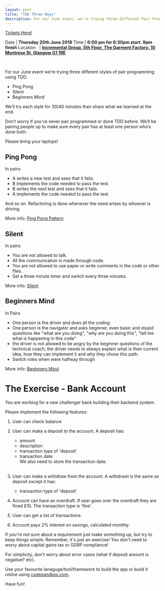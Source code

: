 ```yaml
---
layout: post
title: "TDD Three Ways"
description: For our June event, we’re trying three different Pair Programming and TDD styles. 6pm, Thursday 20th June 2019, at Incremental Group.
---
```

[Tickets Here!](https://www.eventbrite.com/o/codecraft-17411376408)

Date  | **Thursday 20th June 2019**
Time | **6:00 pm for 6:30pm start. 9pm finish**
Location &nbsp; | **<a href="https://goo.gl/maps/2We2Q7uUeAGWCxQW6" target="_blank">Incremental Group, 5th Floor, The Garment Factory, 10 Montrose St, Glasgow G1 1RE</a>**

<br/>

For our June event we’re trying three different styles of pair programming using TDD.
 * Ping Pong 
 * Silent 
 * Beginners Mind

We’ll try each style for 30/40 minutes then share what we learned at the end.

Don’t worry if you’ve never pair programmed or done TDD before. We’ll be pairing people up to make sure every pair has at least one person who’s done both.

Please bring your laptops!

## Ping Pong

In pairs:
 * A writes a new test and sees that it fails.
 * B implements the code needed to pass the test.
 * B writes the next test and sees that it fails.
 * A implements the code needed to pass the test.

And so on. Refactoring is done whenever the need arises by whoever is driving.

More info: [Ping Pong Pattern](http://wiki.c2.com/?PairProgrammingPingPongPattern)

## Silent

In pairs:
 * You are not allowed to talk. 
 * All the communication is made through code. 
 * You are not allowed to use paper or write comments in the code or other files.
 * Set a three minute timer and switch every three minutes.

More info: [Silent](https://blog.adrianbolboaca.ro/2013/10/pair-programming-game-silent-programming/)

## Beginners Mind

In Pairs
-	One person is the driver and does all the coding
-	One person is the navigator and asks beginner, even basic and stupid questions like "what are you doing", "why are you doing this", "tell me what is happening in this code"
-	the driver is not allowed to be angry by the beginner questions of the technical coach; the driver needs to always explain what is their current idea, how they can implement it and why they chose this path.
-	Switch roles when were halfway through

More info: [Beginners Mind](https://blog.adrianbolboaca.ro/2013/10/beginners-mind/)

# The Exercise - Bank Account
You are working for a new challenger bank building their backend system.

Please implement the following features:

1. User can check balance

2. User can make a deposit to the account.
  A deposit has:
   - amount
   - description
   - transaction type of 'deposit'
   - transaction date <br/>
   We also need to store the transaction date.<br/><br/>


3. User can make a withdraw from the account.
  A withdrawl is the same as deposit except it has:
   - transaction type of 'deposit'<br/>

4. Account can have an overdraft. If user goes over the overdraft they are fined £10. The transaction type is 'fine'.

5. User can get a list of transactions.

6. Account pays 2% interest on savings, calculated monthly.

If you're not sure about a requirement just make something up, but try to keep things simple. Remember, it's just an exercise! You don't need to worry about capital gains tax or GDRP compliance!

For simplicity, don't worry about error cases (what if deposit amount is negative? etc).

Use your favourite lanaguge/tool/framework to build the app or build it online using [codesandbox.com](https://codesandbox.io/s/9349xjlnl4).

Have fun!




